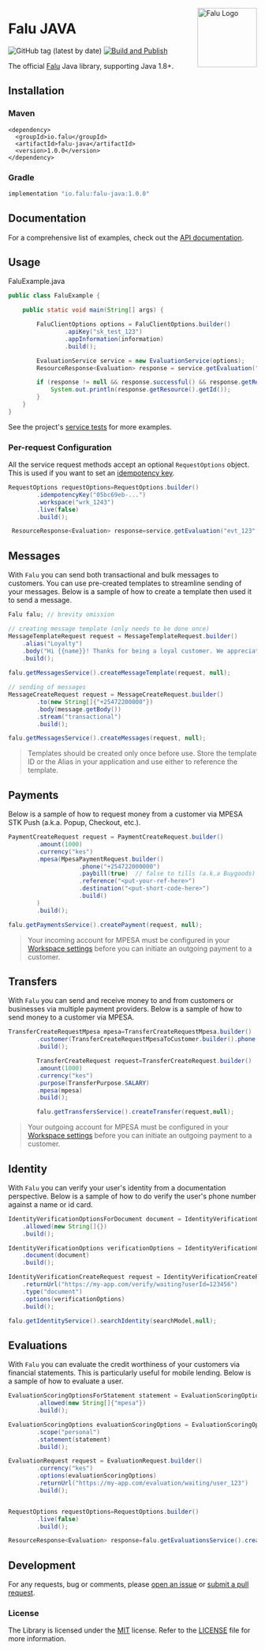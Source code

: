[<img src="https://cdn.falu.io/tools/logo.png" alt="Falu Logo" title="Falu" width="120" height="120" align="right">
](https://www.falu.io)

# Falu JAVA

![GitHub tag (latest by date)][sdk-version]
[![Build and Publish](https://github.com/tinglesoftware/falu-java/actions/workflows/build-release.yml/badge.svg)](https://github.com/tinglesoftware/falu-java/actions/workflows/build-release.yml)

The official [Falu][falu] Java library, supporting Java 1.8+.

## Installation

### Maven

```maven
<dependency>
  <groupId>io.falu</groupId>
  <artifactId>falu-java</artifactId>
  <version>1.0.0</version>
</dependency>
```

### Gradle

```groovy
implementation "io.falu:falu-java:1.0.0"
```

## Documentation

For a comprehensive list of examples, check out the [API documentation][api-docs].

## Usage

FaluExample.java

```java
public class FaluExample {

    public static void main(String[] args) {

        FaluClientOptions options = FaluClientOptions.builder()
                .apiKey("sk_test_123")
                .appInformation(information)
                .build();

        EvaluationService service = new EvaluationService(options);
        ResourceResponse<Evaluation> response = service.getEvaluation("evt_123", null);

        if (response != null && response.successful() && response.getResource()) {
            System.out.println(response.getResource().getId());
        }
    }
}
```

See the project's [service tests][service-tests] for more examples.

### Per-request Configuration

All the service request methods accept an optional `RequestOptions` object. This is used if you want to set
an [idempotency key][idempotency-keys].

```java
RequestOptions requestOptions=RequestOptions.builder()
        .idempotencyKey("05bc69eb-...")
        .workspace("wrk_1243")
        .live(false)
        .build();

 ResourceResponse<Evaluation> response=service.getEvaluation("evt_123",requestOptions);
```

## Messages

With `Falu` you can send both transactional and bulk messages to customers. You can use pre-created templates to
streamline sending of your messages. Below is a sample of how to create a template then used it to send a message.

```java
Falu falu; // brevity omission

// creating message template (only needs to be done once)
MessageTemplateRequest request = MessageTemplateRequest.builder()
    .alias("Loyalty")
    .body("Hi {{name}}! Thanks for being a loyal customer. We appreciate you!")
    .build();
    
falu.getMessagesService().createMessageTemplate(request, null);

// sending of messages
MessageCreateRequest request = MessageCreateRequest.builder()
        .to(new String[]{"+25472200000"})
        .body(message.getBody())
        .stream("transactional")
        .build();

falu.getMessagesService().createMessages(request, null);
```

> Templates should be created only once before use. Store the template ID or the Alias in your application and use either to reference the template.

## Payments

Below is a sample of how to request money from a customer via MPESA STK Push (a.k.a. Popup, Checkout, etc.).

```java
PaymentCreateRequest request = PaymentCreateRequest.builder() 
        .amount(1000)
        .currency("kes")
        .mpesa(MpesaPaymentRequest.builder()
                    .phone("+254722000000")
                    .paybill(true)  // false to tills (a.k.a Buygoods)
                    .reference("<put-your-ref-here>") 
                    .destination("<put-short-code-here>")
                    .build()
        )
        .build();

falu.getPaymentsService().createPayment(request, null);
```

> Your incoming account for MPESA must be configured in your [Workspace settings][workspace-settings] before you can initiate an outgoing payment to a customer.

## Transfers

With `Falu` you can send and receive money to and from customers or businesses via multiple payment providers. Below is
a sample of how to send money to a customer via MPESA.

```java
TransferCreateRequestMpesa mpesa=TransferCreateRequestMpesa.builder()
        .customer(TransferCreateRequestMpesaToCustomer.builder().phone("+254722000000").build())
        .build();

        TransferCreateRequest request=TransferCreateRequest.builder()
        .amount(1000)
        .currency("kes")
        .purpose(TransferPurpose.SALARY)
        .mpesa(mpesa)
        .build();

        falu.getTransfersService().createTransfer(request,null);      
```

> Your outgoing account for MPESA must be configured in your [Workspace settings][workspace-settings] before you can initiate an outgoing payment to a customer.

## Identity

With `Falu` you can verify your user's identity from a documentation perspective. Below is a sample of how to do verify
the user's phone number against a name or id card.

```java
IdentityVerificationOptionsForDocument document = IdentityVerificationOptionsForDocument.builder()
    .allowed(new String[]{})
    .build();

IdentityVerificationOptions verificationOptions = IdentityVerificationOptions.builder()
    .document(document)
    .build();

IdentityVerificationCreateRequest request = IdentityVerificationCreateRequest.builder()
    .returnUrl("https://my-app.com/verify/waiting?userId=123456")
    .type("document")
    .options(verificationOptions)
    .build();

falu.getIdentityService().searchIdentity(searchModel,null);
```

## Evaluations

With `Falu` you can evaluate the credit worthiness of your customers via financial statements. This is particularly
useful for mobile lending. Below is a sample of how to evaluate a user.

```java
EvaluationScoringOptionsForStatement statement = EvaluationScoringOptionsForStatement.builder()
        .allowed(new String[]{"mpesa"})
        .build();

EvaluationScoringOptions evaluationScoringOptions = EvaluationScoringOptions.builder()
        .scope("personal")
        .statement(statement)
        .build();

EvaluationRequest request = EvaluationRequest.builder()
        .currency("kes")
        .options(evaluationScoringOptions)
        .returnUrl("https://my-app.com/evaluation/waiting/user_123")
        .build();


RequestOptions requestOptions=RequestOptions.builder()
        .live(false)
        .build();

ResourceResponse<Evaluation> response=falu.getEvaluationsService().createEvaluation(request,requestOptions);
```

## Development

For any requests, bug or comments, please [open an issue][issues] or [submit a pull request][pulls].

[api-docs]: https://docs.falu.io/api?lang=dotnet

[service-tests]: https://github.com/tinglesoftware/falu-java/tree/main/src/test/java/io/falu/services

[idempotency-keys]: https://docs.falu.io/guides/developer/idempotency

[issues]: https://github.com/tingle/falu-java/issues/new

[pulls]: https://github.com/tingle/falu-java/pulls

[falu]: https://falu.io

[workspace-settings]: https://dashboard.falu.io/settings

[sdk-version]: https://img.shields.io/github/v/tag/tinglesoftware/falu-java?label=gradle

### License

The Library is licensed under
the [MIT](http://www.opensource.org/licenses/mit-license.php "Read more about the MIT license form") license. Refer to
the [LICENSE](./LICENSE) file for more information.
